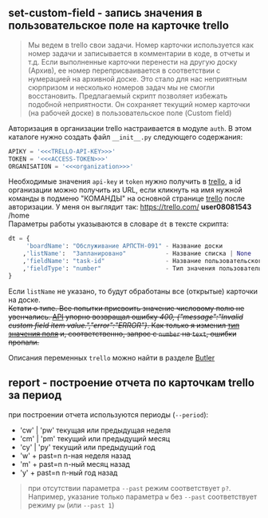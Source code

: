 ## set-custom-field - запись значения в пользовательское поле на карточке trello

> Мы ведем в trello свои задачи. Номер карточки используется как номер задачи и записывается в комментарии в коде, в отчеты и т.д. Если выполненные карточки перенести на другую доску (Архив), ее номер переприсваивается в соответствии с нумерацией на архивной доске. Это стало для нас неприятным сюрпризом и несколько номеров задач мы не смогли восстановить. Предлагаемый скрипт позволяет избежать подобной неприятности. Он сохраняет текущий номер карточки (на рабочей доске) в пользовательское поле (Custom field)

Авторизация в организации trello настраивается в модуле `auth`. В этом каталоге нужно создать файл `__init__.py` следующего содержания:

```python
APIKY = '<<<TRELLO-API-KEY>>>'
TOKEN = '<<<ACCESS-TOKEN>>>'
ORGANISATION = '<<<organization>>>'

```

Необходимые значения `api-key` и `token` нужно получить в [trello](https://trello.com/app-key), а id организации можно получить из URL, если кликнуть на имя нужной команды в подменю "КОМАНДЫ" на основной странице [trello](https://trello.com/) после авторизации. У меня он выглядит так: https://trello.com/ **user08081543** /home  
Параметры работы указываются в словаре `dt` в тексте скрипта:

```python
dt = {
     'boardName': "Обслуживание АРПСТН-091" - Название доски
    ,'listName':  "Запланировано"           - Название списка | None
    ,'fieldName': "task-id"                 - Название пользовательского поля
    ,'fieldType': "number"                  - Тип значения пользовательского поля
}

```

Если `listName` не указано, то будут обработаны все (открытые) карточки на доске.  
~~Кстати о типе. Все попытки присвоить значение числовому полю не увенчались. [API](https://developer.atlassian.com/cloud/trello/guides/rest-api/getting-started-with-custom-fields/) упорно возвращал ошибку _400, {"message":"Invalid custom field item value.","error":"ERROR"}_. Как только я изменил [тип значения поля](https://developer.atlassian.com/cloud/trello/rest/api-group-cards/#api-cards-idcard-customfield-idcustomfield-item-put) и, соответственно, запрос с `number` на `text`, ошибки пропали.~~

Описания переменных `trello` можно найти в разделе [Butler](https://help.trello.com/article/1157-variables)

## report - построение отчета по карточкам trello за период

при построении отчета используются периоды (`--period`):

- 'cw' | 'pw' текущая или предыдущая неделя
- 'cm' | 'pm' текущий или предыдущий месяц
- 'cy' | 'py' текущий или предыдущий год
- 'w' + past=n n-ная неделя назад
- 'm' + past=n n-ный месяц назад
- 'y' + past=n n-ный год назад

> при отсутствии параметра `--past` режим соответствует `p?`. Например, указание только параметра `w` без `--past` соответствует режиму `pw` (или `--past 1`)
